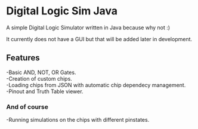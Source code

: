 # Digital Logic Sim Java
A simple Digital Logic Simulator written in Java because why not :)

It currently does not have a GUI but that will be added later in development.

## Features
-Basic AND, NOT, OR Gates.<br>
-Creation of custom chips.<br>
-Loading chips from JSON with automatic chip dependecy management.<br>
-Pinout and Truth Table viewer.<br>

### And of course
-Running simulations on the chips with different pinstates.
